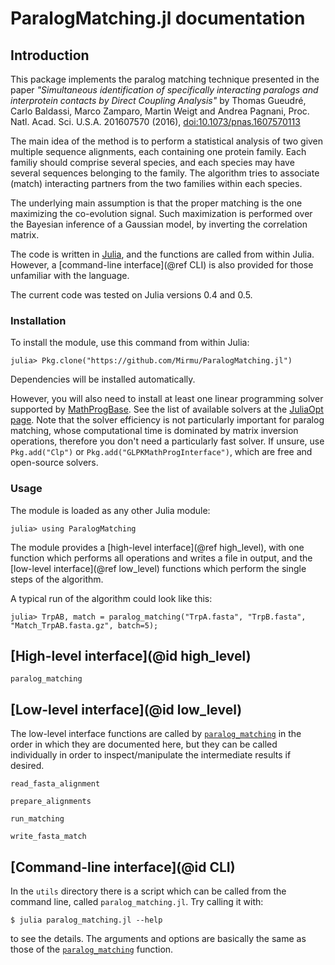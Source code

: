 # ParalogMatching.jl documentation

## Introduction

This package implements the paralog matching technique presented in the paper
*"Simultaneous identification of specifically interacting paralogs and
interprotein contacts by Direct Coupling Analysis"*
by Thomas Gueudré, Carlo Baldassi, Marco Zamparo, Martin Weigt and Andrea Pagnani,
Proc. Natl. Acad. Sci. U.S.A. 201607570 (2016), [doi:10.1073/pnas.1607570113](http://dx.doi.org/10.1073/pnas.1607570113)

The main idea of the method is to perform a statistical analysis of two given
multiple sequence alignments, each containing one protein family. Each familiy should
comprise several species, and each species may have several sequences belonging to the
family. The algorithm tries to associate (match) interacting partners from the two families
within each species.

The underlying main assumption is that the proper matching is the one maximizing the
co-evolution signal. Such maximization is performed over the Bayesian inference of a
Gaussian model, by inverting the correlation matrix.

The code is written in [Julia](http://julialang.org), and the functions are called
from within Julia. However, a [command-line interface](@ref CLI) is also provided for
those unfamiliar with the language.

The current code was tested on Julia versions 0.4 and 0.5.

### Installation

To install the module, use this command from within Julia:

```
julia> Pkg.clone("https://github.com/Mirmu/ParalogMatching.jl")
```

Dependencies will be installed automatically.

However, you will also need to install at least one linear programming solver supported by
[MathProgBase](http://mathprogbasejl.readthedocs.io/en/latest/).
See the list of available solvers at the [JuliaOpt page](http://www.juliaopt.org/#packages).
Note that the solver efficiency is not particularly important for paralog matching, whose computational time
is dominated by matrix inversion operations, therefore you don't need a particularly fast solver. If unsure,
use `Pkg.add("Clp")` or `Pkg.add("GLPKMathProgInterface")`, which are free and open-source solvers.

### Usage

The module is loaded as any other Julia module:

```
julia> using ParalogMatching
```

The module provides a [high-level interface](@ref high_level), with one function
which performs all operations and writes a file in output, and the
[low-level interface](@ref low_level) functions which perform the single
steps of the algorithm.

A typical run of the algorithm could look like this:

```
julia> TrpAB, match = paralog_matching("TrpA.fasta", "TrpB.fasta", "Match_TrpAB.fasta.gz", batch=5);
```

## [High-level interface](@id high_level)

```@docs
paralog_matching
```

## [Low-level interface](@id low_level)

The low-level interface functions are called by [`paralog_matching`](@ref) in the order
in which they are documented here, but they can be called individually in order to
inspect/manipulate the intermediate results if desired.

```@docs
read_fasta_alignment
```

```@docs
prepare_alignments
```

```@docs
run_matching
```

```@docs
write_fasta_match
```

## [Command-line interface](@id CLI)

In the `utils` directory there is a script which can be called from the command line,
called `paralog_matching.jl`. Try calling it with:

```
$ julia paralog_matching.jl --help
```

to see the details. The arguments and options are basically the same as those of the
[`paralog_matching`](@ref) function.
